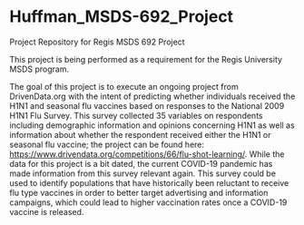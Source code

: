 # Huffman_MSDS-692_Project
Project Repository for Regis MSDS 692 Project

This project is being performed as a requirement for the Regis University MSDS program.

The goal of this project is to execute an ongoing project from DrivenData.org with the intent of predicting whether individuals received the H1N1 and seasonal flu vaccines based on responses to the National 2009 H1N1 Flu Survey.  This survey collected 35 variables on respondents including demographic information and opinions concerning H1N1 as well as information about whether the respondent received either the H1N1 or seasonal flu vaccine; the project can be found here: https://www.drivendata.org/competitions/66/flu-shot-learning/.  While the data for this project is a bit dated, the current COVID-19 pandemic has made information from this survey relevant again.  This survey could be used to identify populations that have historically been reluctant to receive flu type vaccines in order to better target advertising and information campaigns, which could lead to higher vaccination rates once a COVID-19 vaccine is released.

